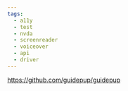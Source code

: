 ```yaml
---
tags:
  - a11y
  - test
  - nvda
  - screenreader
  - voiceover
  - api
  - driver
---
```

https://github.com/guidepup/guidepup
